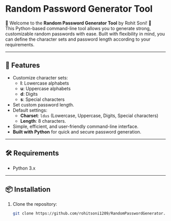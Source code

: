 # Random Password Generator Tool

🎉 Welcome to the **Random Password Generator Tool** by Rohit Soni! 🎉  
This Python-based command-line tool allows you to generate strong, customizable random passwords with ease. Built with flexibility in mind, you can define the character sets and password length according to your requirements.

---

## 🌟 Features
- Customize character sets:
  - **l**: Lowercase alphabets
  - **u**: Uppercase alphabets
  - **d**: Digits
  - **s**: Special characters
- Set custom password length.
- Default settings:
  - **Charset**: `ldus` (Lowercase, Uppercase, Digits, Special characters)
  - **Length**: 8 characters.
- Simple, efficient, and user-friendly command-line interface.
- **Built with Python** for quick and secure password generation.

---

## 🛠️ Requirements
- Python 3.x

---

## 📦 Installation

1. Clone the repository:
   ```bash
   git clone https://github.com/rohitsoni1209/RandomPasswordGenerator.git
